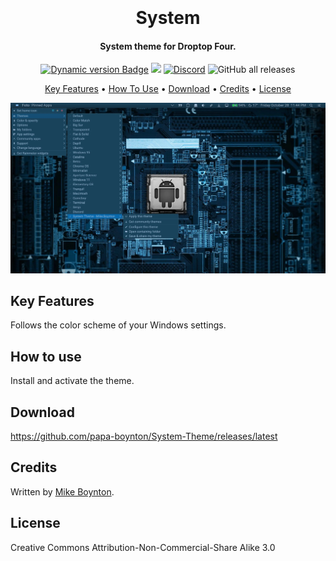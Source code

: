 <h1 align="center">
  <br>
  <!--a href="#"><img src="Images/Logo.png" alt="Logo" width="200"></a-->
  <br>
  System
  <br>
</h1>

<h4 align="center">System theme for Droptop Four.</h4>

<p align="center">
  <a href="https://droptopfour.com/community-apps"><!--img alt="Dynamic version Badge" src="https://img.shields.io/badge/dynamic/json?url=https%3A%2F%2Fraw.githubusercontent.com%2FDroptop-Four%2FGlobalData%2Fmain%2Fdata%2Fcommunity_apps%2Fcommunity_apps.json&query=%24.apps%5B%3F(%40.app.name%20%3D%3D%20'SearchBar')%5D.app.version&prefix=v&label=Version&color=43ff64"--><img alt="Dynamic version Badge" src="https://img.shields.io/badge/dynamic/json?url=https%3A%2F%2Fraw.githubusercontent.com%2FDroptop-Four%2FGlobalData%2Fmain%2Fdata%2Fcommunity_themes%2Fcommunity_themes.json&query=%24.themes%5B%3F(%40.theme.name%20%3D%3D%20'System')%5D.theme.version&prefix=v&label=Version&color=43ff64"></a>
  <a href="https://droptopfour.com"><img src="https://img.shields.io/badge/Droptop%20Four%20Website-43ff64"></a>
  <a href="https://droptopfour.com/discord"><img alt="Discord" src="https://img.shields.io/discord/800124057923485728"></a>
  <img alt="GitHub all releases" src="https://img.shields.io/github/downloads/papa-boynton/System-Theme/total">
</p>

<p align="center">
  <a href="#key-features">Key Features</a> •
  <a href="#how-to-use">How To Use</a> •
  <a href="#download">Download</a> •
  <a href="#credits">Credits</a> •
  <a href="#license">License</a>
</p>

![screenshot](Images/Screenshot.png)

## Key Features
Follows the color scheme of your Windows settings.

## How to use
Install and activate the theme.

## Download
https://github.com/papa-boynton/System-Theme/releases/latest

## Credits
Written by [Mike Boynton](https://github.com/papa-boynton).

## License
Creative Commons Attribution-Non-Commercial-Share Alike 3.0

